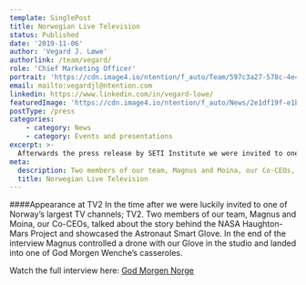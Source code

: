```yaml
---
template: SinglePost
title: Norwegian Live Television
status: Published
date: '2019-11-06'
author: 'Vegard J. Løwe'
authorlink: /team/vegard/
role: 'Chief Marketing Officer'
portrait: 'https://cdn.image4.io/ntention/f_auto/Team/597c3a27-578c-4e4b-aa78-035422728ca9.Jpeg'
email: mailto:vegardjl@ntention.com
linkedin: https://www.linkedin.com/in/vegard-lowe/
featuredImage: 'https://cdn.image4.io/ntention/f_auto/News/2e1df19f-e1b3-4992-98d5-aa4873806cd4.Jpeg'
postType: /press
categories:
    - category: News
    - category: Events and presentations
excerpt: >-
  Afterwards the press release by SETI Institute we were invited to one of Norway’s largest TV channels; TV2.
meta:
  description: Two members of our team, Magnus and Moina, our Co-CEOs, talked about the story behind the NASA Haughton-Mars Project and showcased the Astronaut Smart Glove. In the end of the interview Magnus controlled a drone with our Glove in the studio and landed into one of God Morgen Wenche’s casseroles.
  title: Norwegian Live Television
---
```

####Appearance at TV2
In the time after we were luckily invited to one of Norway’s largest TV channels; TV2. Two members of our team, Magnus and Moina, our Co-CEOs, talked about the story behind the NASA Haughton-Mars Project and showcased the Astronaut Smart Glove. In the end of the interview Magnus controlled a drone with our Glove in the studio and landed into one of God Morgen Wenche’s casseroles.

Watch the full interview here: [God Morgen Norge](https://www.tv2.no/v/1511822/)
